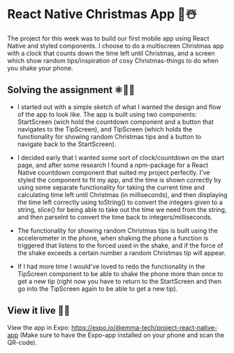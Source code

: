 # React Native Christmas App 🎄☃️

The project for this week was to build our first mobile app using React Native and styled components. I choose to do a multiscreen Christmas app with a clock that counts down the time left until Christmas, and a screen which show random tips/inspiration of cosy Christmas-things to do when you shake your phone. 

## Solving the assignment ⚛️👩‍💻
- I started out with a simple sketch of what I wanted the design and flow of the app to look like. The app is built using two components: StartScreen (wich hold the countdown component and a button that navigates to the TipScreen), and TipScreen (which holds the functionality for showing random Christmas tips and a button to navigate back to the StartScreen). 

- I decided early that I wanted some sort of clock/countdown on the start page, and after some research I found a npm-package for a React Native countdown component that suited my project perfectly. I've styled the component to fit my app, and the time is shown correctly by using some separate functionality for taking the current time and calculating time left until Christmas (in milliseconds), and then displaying the time left correctly using toString() to convert the integers given to a string, slice() for being able to take out the time we need from the string, and then parseInt to convert the time back to integers/milliseconds.

- The functionality for showing random Christmas tips is built using the accelerometer in the phone, when shaking the phone a function is triggered that listens to the forced used in the shake, and if the force of the shake exceeds a certain number a random Christmas tip will appear. 

- If I had more time I would've loved to redo the functionality in the TipScreen component to be able to shake the phone more than once to get a new tip (right now you have to return to the StartScreen and then go into the TipScreen again to be able to get a new tip).


## View it live 📱🎁

View the app in Expo: https://expo.io/@emma-tech/project-react-native-app (Make sure to have the Expo-app installed on your phone and scan the QR-code).
